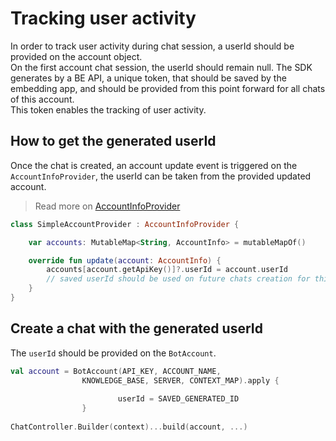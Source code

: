 # Tracking user activity
In order to track user activity during chat session, a userId should be provided on the account object.   
On the first account chat session, the userId should remain null. The SDK generates by a BE API, a unique token, that should be saved by the embedding app, and should be provided from this point forward for all chats of this account.   
This token enables the tracking of user activity.

## How to get the generated userId
Once the chat is created, an account update event is triggered on the `AccountInfoProvider`, the userId can be taken from the provided updated account.
> Read more on [AccountInfoProvider](./android-AccountInfoProvider.md)

```kotlin
class SimpleAccountProvider : AccountInfoProvider {

    var accounts: MutableMap<String, AccountInfo> = mutableMapOf()

    override fun update(account: AccountInfo) {
        accounts[account.getApiKey()]?.userId = account.userId
        // saved userId should be used on future chats creation for this account
    }
}
```

## Create a chat with the generated userId

The `userId` should be provided on the `BotAccount`.
```kotlin
val account = BotAccount(API_KEY, ACCOUNT_NAME,
                KNOWLEDGE_BASE, SERVER, CONTEXT_MAP).apply {
                        
                        userId = SAVED_GENERATED_ID
                } 
                
ChatController.Builder(context)...build(account, ...)
```

